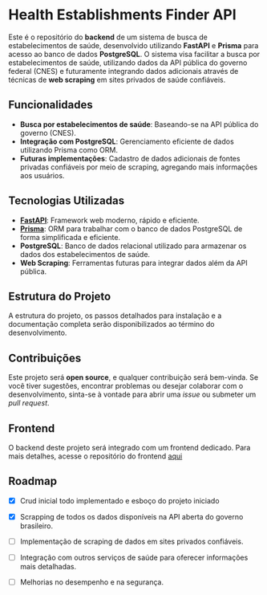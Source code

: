 # Health Establishments Finder API


Este é o repositório do **backend** de um sistema de busca de estabelecimentos de saúde, desenvolvido utilizando **FastAPI** e **Prisma** para acesso ao banco de dados **PostgreSQL**. O sistema visa facilitar a busca por estabelecimentos de saúde, utilizando dados da API pública do governo federal (CNES) e futuramente integrando dados adicionais através de técnicas de **web scraping** em sites privados de saúde confiáveis.

## Funcionalidades

- **Busca por estabelecimentos de saúde**: Baseando-se na API pública do governo (CNES).
- **Integração com PostgreSQL**: Gerenciamento eficiente de dados utilizando Prisma como ORM.
- **Futuras implementações**: Cadastro de dados adicionais de fontes privadas confiáveis por meio de scraping, agregando mais informações aos usuários.

## Tecnologias Utilizadas

- **[FastAPI](https://fastapi.tiangolo.com/)**: Framework web moderno, rápido e eficiente.
- **[Prisma](https://www.prisma.io/)**: ORM para trabalhar com o banco de dados PostgreSQL de forma simplificada e eficiente.
- **PostgreSQL**: Banco de dados relacional utilizado para armazenar os dados dos estabelecimentos de saúde.
- **Web Scraping**: Ferramentas futuras para integrar dados além da API pública.

## Estrutura do Projeto

A estrutura do projeto, os passos detalhados para instalação e a documentação completa serão disponibilizados ao término do desenvolvimento.

## Contribuições

Este projeto será **open source**, e qualquer contribuição será bem-vinda. Se você tiver sugestões, encontrar problemas ou desejar colaborar com o desenvolvimento, sinta-se à vontade para abrir uma *issue* ou submeter um *pull request*.

## Frontend

O backend deste projeto será integrado com um frontend dedicado. Para mais detalhes, acesse o repositório do frontend [aqui](https://github.com/gabrielsldz/front)

## Roadmap
- [x] Crud inicial todo implementado e esboço do projeto iniciado
- [x] Scrapping de todos os dados disponíveis na API aberta do governo brasileiro.
- [ ] Implementação de scraping de dados em sites privados confiáveis.
- [ ] Integração com outros serviços de saúde para oferecer informações mais detalhadas.
- [ ] Melhorias no desempenho e na segurança.

